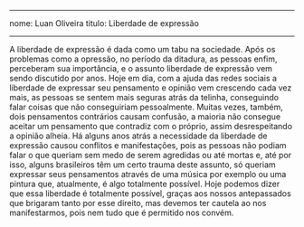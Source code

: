 
---

nome: Luan Oliveira
titulo: Liberdade de expressão

---

A liberdade de expressão é dada como um tabu na sociedade. Após os problemas como a opressão, no período da ditadura, as pessoas enfim, perceberam sua importância, e o assunto liberdade de expressão vem sendo discutido por anos.
Hoje em dia, com a ajuda das redes sociais a liberdade de expressar seu pensamento e opinião vem crescendo cada vez mais, as pessoas se sentem mais seguras atrás da telinha, conseguindo falar coisas que não conseguiriam pessoalmente. Muitas vezes, também, dois pensamentos contrários causam confusão, a maioria não consegue aceitar um pensamento que contradiz com o próprio, assim desrespeitando a opinião alheia. 
Há alguns anos atrás a necessidade da liberdade de expressão causou conflitos e manifestações, pois as pessoas não podiam falar o que queriam sem medo de serem agredidas ou até mortas e, até por isso, alguns brasileiros têm um certo trauma deste assunto, só queriam expressar seus pensamentos através de uma música por exemplo ou uma pintura que, atualmente, é algo totalmente possível.
Hoje podemos dizer que essa liberdade é totalmente possível, graças aos nossos  antepassados que brigaram tanto por esse direito, mas devemos ter cautela ao nos manifestarmos, pois nem tudo que é permitido nos convém.
